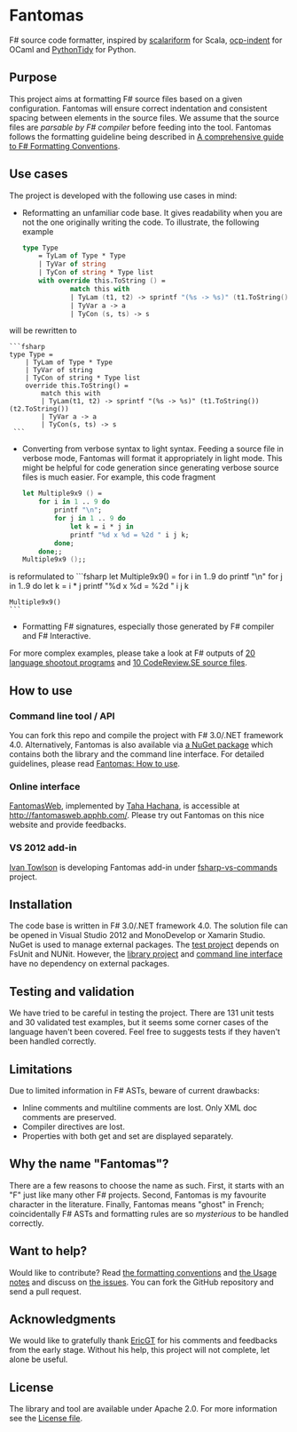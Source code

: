 Fantomas
========

F# source code formatter, inspired by [scalariform](https://github.com/mdr/scalariform) for Scala, [ocp-indent](https://github.com/OCamlPro/ocp-indent) for OCaml and [PythonTidy](https://github.com/acdha/PythonTidy) for Python.

## Purpose
This project aims at formatting F# source files based on a given configuration.
Fantomas will ensure correct indentation and consistent spacing between elements in the source files.
We assume that the source files are *parsable by F# compiler* before feeding into the tool.
Fantomas follows the formatting guideline being described in [A comprehensive guide to F# Formatting Conventions](FormattingConventions.md).

## Use cases
The project is developed with the following use cases in mind:

 - Reformatting an unfamiliar code base. It gives readability when you are not the one originally writing the code. 
To illustrate, the following example

	```fsharp
	type Type
	    = TyLam of Type * Type
	    | TyVar of string
	    | TyCon of string * Type list
	    with override this.ToString () =
	            match this with
	            | TyLam (t1, t2) -> sprintf "(%s -> %s)" (t1.ToString()) (t2.ToString())
	            | TyVar a -> a
	            | TyCon (s, ts) -> s
	 ```
will be rewritten to

	```fsharp
	type Type = 
	    | TyLam of Type * Type
	    | TyVar of string
	    | TyCon of string * Type list
	    override this.ToString() = 
	        match this with
	        | TyLam(t1, t2) -> sprintf "(%s -> %s)" (t1.ToString()) (t2.ToString())
	        | TyVar a -> a
	        | TyCon(s, ts) -> s
	 ```

 - Converting from verbose syntax to light syntax. 
Feeding a source file in verbose mode, Fantomas will format it appropriately in light mode.
This might be helpful for code generation since generating verbose source files is much easier.
For example, this code fragment

	```fsharp
	let Multiple9x9 () = 
	    for i in 1 .. 9 do
	        printf "\n";
	        for j in 1 .. 9 do
	            let k = i * j in
	            printf "%d x %d = %2d " i j k;
	        done;
	    done;;
	Multiple9x9 ();;
	```	
is reformulated to 
	```fsharp
	let Multiple9x9() = 
	    for i in 1..9 do
	        printf "\n"
	        for j in 1..9 do
	            let k = i * j
	            printf "%d x %d = %2d " i j k
	
	Multiple9x9()
	```

 - Formatting F# signatures, especially those generated by F# compiler and F# Interactive.

For more complex examples, please take a look at F# outputs of [20 language shootout programs](tests/languageshootout_output) and [10 CodeReview.SE source files](tests/stackexchange_output).

## How to use
### Command line tool / API 
You can fork this repo and compile the project with F# 3.0/.NET framework 4.0. 
Alternatively, Fantomas is also available via [a NuGet package](https://nuget.org/packages/Fantomas/) which contains both the library and the command line interface.
For detailed guidelines, please read [Fantomas: How to use](Usage.md).

### Online interface
[FantomasWeb](https://github.com/TahaHachana/FantomasWeb), implemented by [Taha Hachana](https://github.com/TahaHachana), is accessible at http://fantomasweb.apphb.com/. Please try out Fantomas on this nice website and provide feedbacks.

### VS 2012 add-in
[Ivan Towlson](https://github.com/itowlson) is developing Fantomas add-in under [fsharp-vs-commands](https://github.com/itowlson/fsharp-vs-commands) project.

## Installation
The code base is written in F# 3.0/.NET framework 4.0. 
The solution file can be opened in Visual Studio 2012 and MonoDevelop or Xamarin Studio.
NuGet is used to manage external packages.
The [test project](src/Fantomas.Tests) depends on FsUnit and NUNit.
However, the [library project](src/Fantomas) and [command line interface](src/Fantomas.Cmd) have no dependency on external packages.

## Testing and validation
We have tried to be careful in testing the project.
There are 131 unit tests and 30 validated test examples, 
but it seems some corner cases of the language haven't been covered.
Feel free to suggests tests if they haven't been handled correctly.

## Limitations
Due to limited information in F# ASTs, beware of current drawbacks:

 - Inline comments and multiline comments are lost. Only XML doc comments are preserved.
 - Compiler directives are lost.
 - Properties with both get and set are displayed separately. 

## Why the name "Fantomas"?
There are a few reasons to choose the name as such. 
First, it starts with an "F" just like many other F# projects. 
Second, Fantomas is my favourite character in the literature. 
Finally, Fantomas means "ghost" in French; coincidentally F# ASTs and formatting rules are so *mysterious* to be handled correctly.

## Want to help?
Would like to contribute? Read [the formatting conventions](FormattingConventions.md) and [the Usage notes](Usage.md) and discuss on [the issues](../../issues). You can fork the GitHub repository and send a pull request.

## Acknowledgments
We would like to gratefully thank [EricGT](https://github.com/EricGT) for his comments and feedbacks from the early stage.
Without his help, this project will not complete, let alone be useful.

## License
The library and tool are available under Apache 2.0. 
For more information see the [License file](LICENSE.md).
